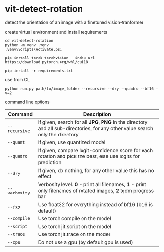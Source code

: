 # vit-detect-rotation
detect the orientation of an image with a finetuned vision-tranformer



create virtual environment and install requirements
```
cd vit-detect-rotation
python -m venv .venv
.venv\Scripts\Activate.ps1

pip install torch torchvision --index-url https://download.pytorch.org/whl/cu118

pip install -r requirements.txt
```

use from CL

```
python run.py path/to/image_folder --recursive --dry --quadro --bf16 -v=2
```  

command line options

| Command | Description |
| --- | --- |
| `--recursive` | If given, search for all **JPG**, **PNG** in the directory and all sub-directories, for any other value search only the directory |
| `--quant` | If given, use quantized model |
| `--quadro` | If given, compare logit-confidence score for each rotation and pick the best, else use logits for prediction |
| `--dry` | If given, do nothing, for any other value this has no effect |
| `--verbosity` | Verbosity level. **0** - print all filenames, **1** - print only filenames of rotated images, **2** tqdm progress bar |
| `--f32` | Use float32 for everything instead of bf16 (b16 is default) |
| `--compile` | Use torch.compile on the model |
| `--script` | Use torch.jit.script on the model |
| `--trace` | Use torch.jit.trace on the model |
| `--cpu` | Do not use a gpu (by default gpu is used) |

